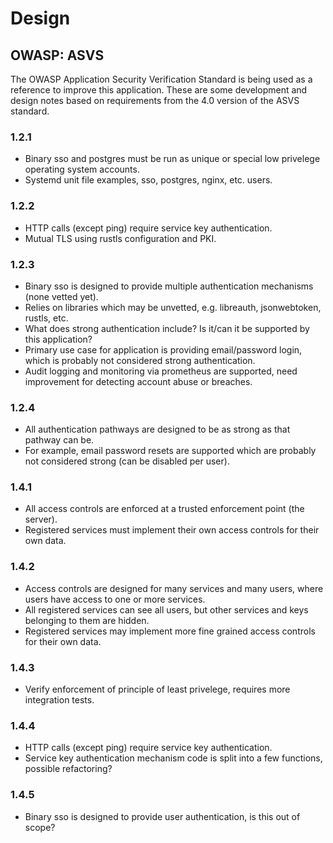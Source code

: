 # Design

## OWASP: ASVS

The OWASP Application Security Verification Standard is being used as a reference to improve this application. These are some development and design notes based on requirements from the 4.0 version of the ASVS standard.

### 1.2.1

- Binary sso and postgres must be run as unique or special low privelege operating system accounts.
- Systemd unit file examples, sso, postgres, nginx, etc. users.

### 1.2.2

- HTTP calls (except ping) require service key authentication.
- Mutual TLS using rustls configuration and PKI.

### 1.2.3

- Binary sso is designed to provide multiple authentication mechanisms (none vetted yet).
- Relies on libraries which may be unvetted, e.g. libreauth, jsonwebtoken, rustls, etc.
- What does strong authentication include? Is it/can it be supported by this application?
- Primary use case for application is providing email/password login, which is probably not considered strong authentication.
- Audit logging and monitoring via prometheus are supported, need improvement for detecting account abuse or breaches.

### 1.2.4

- All authentication pathways are designed to be as strong as that pathway can be.
- For example, email password resets are supported which are probably not considered strong (can be disabled per user).

### 1.4.1

- All access controls are enforced at a trusted enforcement point (the server).
- Registered services must implement their own access controls for their own data.

### 1.4.2

- Access controls are designed for many services and many users, where users have access to one or more services.
- All registered services can see all users, but other services and keys belonging to them are hidden.
- Registered services may implement more fine grained access controls for their own data.

### 1.4.3

- Verify enforcement of principle of least privelege, requires more integration tests.

### 1.4.4

- HTTP calls (except ping) require service key authentication.
- Service key authentication mechanism code is split into a few functions, possible refactoring?

### 1.4.5

- Binary sso is designed to provide user authentication, is this out of scope?
